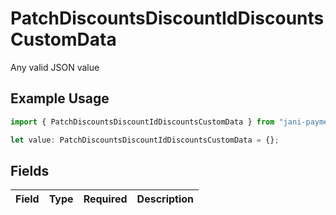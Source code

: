 # PatchDiscountsDiscountIdDiscountsCustomData

Any valid JSON value

## Example Usage

```typescript
import { PatchDiscountsDiscountIdDiscountsCustomData } from "jani-payments/models/operations";

let value: PatchDiscountsDiscountIdDiscountsCustomData = {};
```

## Fields

| Field       | Type        | Required    | Description |
| ----------- | ----------- | ----------- | ----------- |